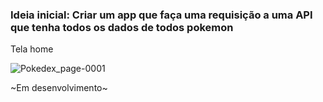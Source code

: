 ### Ideia inicial: Criar um app que faça uma requisição a uma API que tenha todos os dados de todos pokemon

Tela home

![Pokedex_page-0001](https://user-images.githubusercontent.com/84058517/188288511-0e5cac53-4ad2-4b8d-8a13-3c3fac29059f.jpg)

~Em desenvolvimento~
